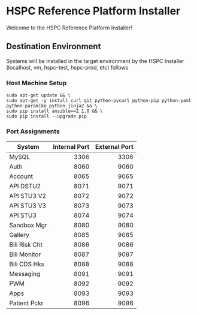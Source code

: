 # HSPC Reference Platform Installer #

Welcome to the HSPC Reference Platform Installer!

## Destination Environment

Systems will be installed in the target environment by the HSPC Installer (localhost, vm, hspc-test, hspc-prod, etc) follows

### Host Machine Setup

````
sudo apt-get update && \
sudo apt-get -y install curl git python-pycurl python-pip python-yaml python-paramiko python-jinja2 && \
sudo pip install ansible==2.1.0 && \
sudo pip install --upgrade pip
````

### Port Assignments
| System        | Internal Port | External Port |
| ------------- | -------------:| -------------:|
| MySQL         |          3306 |          3306 |
| Auth          |          8060 |          9060 |
| Account       |          8065 |          9065 |
| API DSTU2     |          8071 |          9071 |
| API STU3 V2   |          8072 |          9072 |
| API STU3 V3   |          8073 |          9073 |
| API STU3      |          8074 |          9074 |
| Sandbox Mgr   |          8080 |          9080 |
| Gallery       |          8085 |          9085 |
| Bili Risk Cht |          8086 |          9086 |
| Bili Monitor  |          8087 |          9087 |
| Bili CDS Hks  |          8088 |          9088 |
| Messaging     |          8091 |          9091 |
| PWM           |          8092 |          9092 |
| Apps          |          8093 |          9093 |
| Patient Pckr  |          8096 |          9096 |
